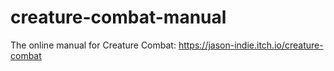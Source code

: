 # creature-combat-manual

The online manual for Creature Combat: https://jason-indie.itch.io/creature-combat
